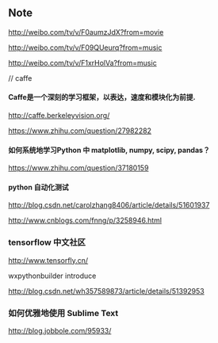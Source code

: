 ## Note

http://weibo.com/tv/v/F0aumzJdX?from=movie

http://weibo.com/tv/v/F09QUeurq?from=music

http://weibo.com/tv/v/F1xrHolVa?from=music

// caffe

#### Caffe是一个深刻的学习框架，以表达，速度和模块化为前提.
http://caffe.berkeleyvision.org/

https://www.zhihu.com/question/27982282

#### 如何系统地学习Python 中 matplotlib, numpy, scipy, pandas？
https://www.zhihu.com/question/37180159

#### python 自动化测试
http://blog.csdn.net/carolzhang8406/article/details/51601937

http://www.cnblogs.com/fnng/p/3258946.html

### tensorflow 中文社区

http://www.tensorfly.cn/


wxpythonbuilder introduce

http://blog.csdn.net/wh357589873/article/details/51392953

### 如何优雅地使用 Sublime Text
http://blog.jobbole.com/95933/
